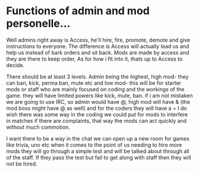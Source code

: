 Functions of admin and mod personelle...
=========
Well admins right away is Access, he'll hire, fire, promote, demote and give instructions to everyone. The difference is Access will actually lead us and help us instead of bark orders and sit back. Mods are made by access and they are there to keep order, As for how i fit into it, thats up to Access to decide. 


There should be at least 3 levels. Admin being the highest, high mod- they can ban, kick, perma ban, mute etc and low mod- this will be for starter mods or staff who are mainly focused on coding and the workings of the game. they will have limited powers like kick, mute, ban. if i am not mistaken we are going to use IRC, so admin would have @, high mod will have & (the mod boss might have @ as well) and for the coders they will have a +
I do wish there was some way in the coding we could put for mods to interfere in matches if there are complaints, that way the mods can act quickly and without much commotion.


I want there to be a way in the chat we can open up a new room for games like trivia, uno etc
when it comes to the point of us needing to hire more mods they will go through a simple test and will be talked about through all of the staff. If they pass the test but fail to get along with staff then they will not be hired.
